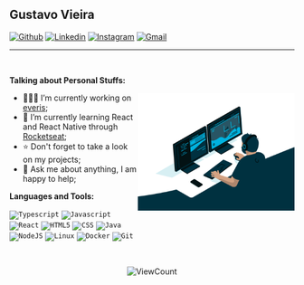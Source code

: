<!-- Your title -->
## Gustavo Vieira

<!-- Your badges
You can use the website to generate badges: https://shields.io/
-->

[![Github](https://img.shields.io/badge/-Github-000?style=flat&logo=Github&logoColor=white)](https://github.com/gustavo-gvm)
[![Linkedin](https://img.shields.io/badge/-LinkedIn-blue?style=flat&logo=Linkedin&logoColor=white)](https://www.linkedin.com/in/gustavovieiram/)
[![Instagram](https://img.shields.io/badge/-Instagram-c13584?style=flat&labelColor=c13584&logo=instagram&logoColor=white)](https://www.instagram.com/gustavovieiraa_/)
[![Gmail](https://img.shields.io/badge/-Gmail-c14438?style=flat&logo=Gmail&logoColor=white)](mailto:gustavoafcavai@gmail.com)

<hr>
&nbsp;

<!-- Talking about you -->
**Talking about Personal Stuffs:**

<!-- Any image aligned to the right. Beware the width -->
<img width="55%" align="right" alt="Github" src="https://github.com/gustavo-gvm/gustavo-gvm/blob/main/code.gif" />

- 👨🏻‍💻 I’m currently working on [everis](https://www.everis.com/brazil/pt-br/home-br);
- 🚀 I’m currently learning React and React Native through [Rocketseat](https://github.com/rocketseat-education);
- ⭐️ Don't forget to take a look on my projects;
- 💬 Ask me about anything, I am happy to help;

**Languages and Tools:**
<p>
  <!-- Your languages and tools. Be careful with the alignment. 
  You can use this sites to get logos: https://www.vectorlogo.zone or https://simpleicons.org/
  -->
  <code><img width="5%" src="https://www.vectorlogo.zone/logos/typescriptlang/typescriptlang-icon.svg" alt="Typescript"></code>
  <code><img width="5%" src="https://upload.vectorlogo.zone/logos/javascript/images/239ec8a4-163e-4792-83b6-3f6d96911757.svg" alt="Javascript"></code>
  <code><img width="5%" src="https://www.vectorlogo.zone/logos/reactjs/reactjs-icon.svg" alt="React"></code>
  <code><img width="5%" src="https://www.vectorlogo.zone/logos/w3_html5/w3_html5-icon.svg" alt="HTML5"></code>
  <code><img width="10%" src="https://www.vectorlogo.zone/logos/netlifyapp_watercss/netlifyapp_watercss-official.svg" alt="CSS"></code>
  <code><img width="5%" src="https://www.vectorlogo.zone/logos/java/java-icon.svg" alt="Java"></code>
  <br />
  <code><img width="10%" src="https://www.vectorlogo.zone/logos/nodejs/nodejs-ar21.svg" alt="NodeJS"></code>
  <code><img width="10%" src="https://www.vectorlogo.zone/logos/linux/linux-ar21.svg" alt="Linux"></code>
  <code><img width="10%" src="https://www.vectorlogo.zone/logos/docker/docker-official.svg" alt="Docker"></code>
  <code><img width="10%" src="https://www.vectorlogo.zone/logos/git-scm/git-scm-ar21.svg" alt="Git"></code>
</p>

<!-- Your hits or visitors
site: http://hits.dwyl.com or https://visitor-badge.glitch.me
Both apis are in trouble due to the number of requests, if you know any other to register visitors, great
-->
&nbsp;
<p align="center">
  <img alt="ViewCount" src="https://views.whatilearened.today/views/github/gustavo-gvm/gustavo-gvm.svg" />
</p>

